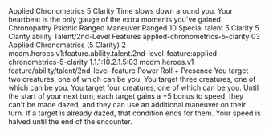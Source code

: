 <ability>
  <name>Applied Chronometrics</name>
  <cost>5 Clarity</cost>
  <flavor>Time slows down around you. Your heartbeat is the only gauge of the extra moments you&apos;ve gained.</flavor>
  <keywords>
    <keyword>Chronopathy</keyword>
    <keyword>Psionic</keyword>
    <keyword>Ranged</keyword>
  </keywords>
  <type>Maneuver</type>
  <distance>Ranged 10</distance>
  <target>Special</target>
  <metadata>
    <class>talent</class>
    <cost>5 Clarity</cost>
    <cost_amount>5</cost_amount>
    <cost_resource>Clarity</cost_resource>
    <feature_type>ability</feature_type>
    <file_dpath>Talent/2nd-Level Features</file_dpath>
    <item_id>applied-chronometrics-5-clarity</item_id>
    <item_index>03</item_index>
    <item_name>Applied Chronometrics (5 Clarity)</item_name>
    <level>2</level>
    <scc>mcdm.heroes.v1:feature.ability.talent.2nd-level-feature:applied-chronometrics-5-clarity</scc>
    <scdc>1.1.1:10.2.1.5:03</scdc>
    <source>mcdm.heroes.v1</source>
    <type>feature/ability/talent/2nd-level-feature</type>
  </metadata>
  <effects>
    <effect type="roll">
      <roll>Power Roll + Presence</roll>
      <t1>You target two creatures, one of which can be you.</t1>
      <t2>You target three creatures, one of which can be you.</t2>
      <t3>You target four creatures, one of which can be you.</t3>
    </effect>
    <effect type="mundane">Until the start of your next turn, each target gains a +5 bonus to speed, they can&apos;t be made dazed, and they can use an additional maneuver on their turn. If a target is already dazed, that condition ends for them.</effect>
    <effect type="mundane" name="Strained">Your speed is halved until the end of the encounter.</effect>
  </effects>
</ability>
